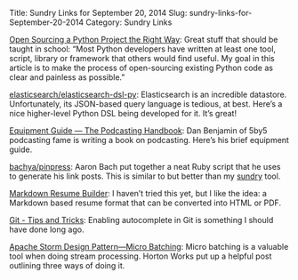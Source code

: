 Title: Sundry Links for September 20, 2014
Slug: sundry-links-for-September-20-2014
Category: Sundry Links

[Open Sourcing a Python Project the Right Way](http://www.jeffknupp.com/blog/2013/08/16/open-sourcing-a-python-project-the-right-way/): Great stuff that should be taught in school: “Most Python developers have written at least one tool, script, library or framework that others would find useful. My goal in this article is to make the process of open-sourcing existing Python code as clear and painless as possible.”

[elasticsearch/elasticsearch-dsl-py](https://github.com/elasticsearch/elasticsearch-dsl-py/blob/master/README.rst): Elasticsearch is an incredible datastore. Unfortunately, its JSON-based query language is tedious, at best. Here’s a nice higher-level Python DSL being developed for it. It’s great!

[Equipment Guide — The Podcasting Handbook](http://www.podcastinghandbook.co/podcasting-equipment-guide/): Dan Benjamin of 5by5 podcasting fame is writing a book on podcasting. Here’s his brief equipment guide.

[bachya/pinpress](https://github.com/bachya/pinpress): Aaron Bach
put together a neat Ruby script that he uses to generate his link posts. This is similar to but better than my [sundry](https://github.com/tdhopper/sundry) tool.

[Markdown Resume Builder](http://there4development.com/markdown-resume/): I haven’t tried this yet, but I like the idea: a Markdown based resume format that can be converted into HTML or PDF.

[Git - Tips and Tricks](http://git-scm.com/book/en/Git-Basics-Tips-and-Tricks#Auto-Completion): Enabling autocomplete in Git is something I should have done long ago.

[Apache Storm Design Pattern—Micro Batching](http://hortonworks.com/blog/apache-storm-design-pattern-micro-batching/): Micro batching is a valuable tool when doing stream processing. Horton Works put up a helpful post outlining three ways of doing it.
